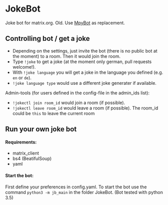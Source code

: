 # JokeBot
Joke bot for matrix.org.
Old. Use [MpyBot](https://github.com/lugino-emeritus/MpyBot) as replacement.

## Controlling bot / get a joke
* Depending on the settings, just invite the bot (there is no public bot at the moment) to a room. Then it would join the room.
* Type `!joke` to get a joke (at the moment only german, pull requests welcome!).
* With `!joke language` you will get a joke in the language you defined (e.g. `en` or `de`).
* `!joke language type` would use a different joke generater if available.

Admin-tools (for users defined in the config-file in the admin_ids list):
* `!jokectl join room_id` would join a room (if possible).
* `!jokectl leave room_id` would leave a room (if possible). The room_id could be `this` to leave the current room

## Run your own joke bot
#### Requirements:
* matrix_client
* bs4 (BeatifulSoup)
* yaml
#### Start the bot:
First define your preferences in config.yaml. To start the bot use the command `python3 -m jb_main` in the folder JokeBot. (Bot tested with python 3.5)
